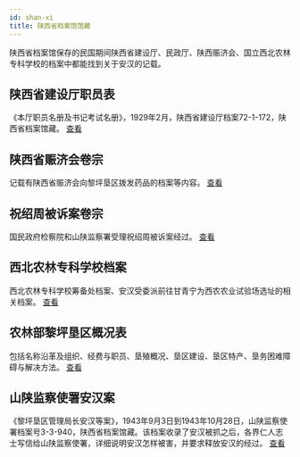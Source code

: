```yaml
---
id: shan-xi
title: 陕西省档案馆馆藏
---
```

陕西省档案馆保存的民国期间陕西省建设厅、民政厅、陕西赈济会、国立西北农林专科学校的档案中都能找到关于安汉的记载。

## 陕西省建设厅职员表

《本厅职员名册及书记考试名册》，1929年2月，陕西省建设厅档案72-1-172，陕西省档案馆藏。
[查看](http://p6dzsyolx.bkt.clouddn.com/JianSheTing-small.jpg)

## 陕西省赈济会卷宗

记载有陕西省赈济会向黎坪垦区拨发药品的档案等内容。
[查看](http://p6dzsyolx.bkt.clouddn.com/ZhenJiHui-small.jpg)

## 祝绍周被诉案卷宗

国民政府检察院和山陕监察署受理祝绍周被诉案经过。
[查看](http://p6dzsyolx.bkt.clouddn.com/ZhuShaoZhou-small.jpg)

## 西北农林专科学校档案

西北农林专科学校筹备处档案、安汉受委派前往甘青宁为西农农业试验场选址的相关档案。
[查看](http://p6dzsyolx.bkt.clouddn.com/XiNong.jpg)

## 农林部黎坪垦区概况表

包括名称沿革及组织、经费与职员、垦殖概况、垦区建设、垦区特产、垦务困难障碍与解决方法。
[查看](http://p6dzsyolx.bkt.clouddn.com/LiPingGaiKuang.jpg)

## 山陕监察使署安汉案

《黎坪垦区管理局长安汉等案》，1943年9月3日到1943年10月28日，山陕监察使署档案号3-3-940，陕西省档案馆藏。该档案收录了安汉被抓之后，各界仁人志士写信给山陕监察使署，详细说明安汉怎样被害，并要求释放安汉的经过。
[查看](http://p6dzsyolx.bkt.clouddn.com/JianChaShiShu.jpg)